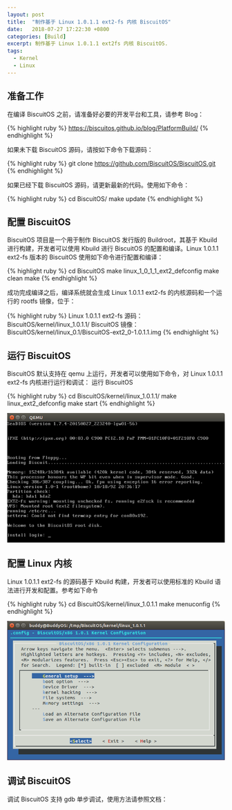 ```yaml
---
layout: post
title:  "制作基于 Linux 1.0.1.1 ext2-fs 内核 BiscuitOS"
date:   2018-07-27 17:22:30 +0800
categories: [Build]
excerpt: 制作基于 Linux 1.0.1.1 ext2fs 内核 BiscuitOS.
tags:
  - Kernel
  - Linux
---
```


## 准备工作

在编译 BiscuitOS 之前，请准备好必要的开发平台和工具，请参考 Blog：

{% highlight ruby %}
https://biscuitos.github.io/blog/PlatformBuild/
{% endhighlight %}

如果未下载 BiscuitOS 源码，请按如下命令下载源码：

{% highlight ruby %}
git clone https://github.com/BiscuitOS/BiscuitOS.git
{% endhighlight %}

如果已经下载 BiscuitOS 源码，请更新最新的代码。使用如下命令：

{% highlight ruby %}
cd BiscuitOS/
make update
{% endhighlight %}

## 配置 BiscuitOS

BiscuitOS 项目是一个用于制作 BiscuitOS 发行版的 Buildroot，其基于 Kbuild 进行构建，开发者可以使用 Kbuild 进行 BiscuitOS 的配置和编译。Linux 1.0.1.1 ext2-fs 版本的 BiscuitOS 使用如下命令进行配置和编译：

{% highlight ruby %}
cd BiscuitOS
make linux_1_0_1_1_ext2_defconfig
make clean
make
{% endhighlight %}

成功完成编译之后，编译系统就会生成 Linux 1.0.1.1 ext2-fs 的内核源码和一个运行的 rootfs 镜像，位于：

{% highlight ruby %}
Linux 1.0.1.1 ext2-fs 源码： BiscuitOS/kernel/linux_1.0.1.1/
BiscuitOS 镜像：  BiscuitOS/kernel/linux_0.1/BiscuitOS-ext2_0-1.0.1.1.img
{% endhighlight %}

## 运行 BiscuitOS

BiscuitOS 默认支持在 qemu 上运行，开发者可以使用如下命令，对 Linux 1.0.1.1 ext2-fs 内核进行运行和调试：
运行 BiscuitOS

{% highlight ruby %}
cd BiscuitOS/kernel/linux_1.0.1.1/
make linux_ext2_defconfig
make start
{% endhighlight %}

![Running1.0.1.1 ext2](https://raw.githubusercontent.com/EmulateSpace/PictureSet/master/BiscuitOS/buildroot/V000019.png)

## 配置 Linux 内核

Linux 1.0.1.1 ext2-fs 的源码基于 Kbuild 构建，开发者可以使用标准的 Kbuild 语法进行开发和配置。参考如下命令

{% highlight ruby %}
cd BiscuitOS/kernel/linux_1.0.1.1
make menuconfig
{% endhighlight %}

![Menuconfig1.0.1.1 ext2](https://raw.githubusercontent.com/EmulateSpace/PictureSet/master/BiscuitOS/buildroot/V000020.png)

## 调试 BiscuitOS

调试 BiscuitOS 支持 gdb 单步调试，使用方法请参照文档：


